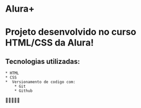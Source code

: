 # Alura+

# Projeto desenvolvido no curso HTML/CSS da Alura!

## Tecnologias utilizadas:
    * HTML
    * CSS
    *  Versionamento de codigo com:
        * Git
        * Github

🤘🤘🤘🤘🤘